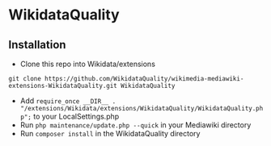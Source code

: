 # WikidataQuality

## Installation

* Clone this repo into Wikidata/extensions

`git clone https://github.com/WikidataQuality/wikimedia-mediawiki-extensions-WikidataQuality.git WikidataQuality`  

* Add `require_once __DIR__ . "/extensions/Wikidata/extensions/WikidataQuality/WikidataQuality.php";` to your LocalSettings.php
* Run `php maintenance/update.php --quick` in your Mediawiki directory
* Run `composer install` in the WikidataQuality directory
